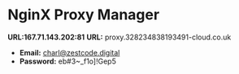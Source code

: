 # NginX Proxy Manager

**URL:167.71.143.202:81** 
**URL:** proxy.328234838193491-cloud.co.uk
- **Email:** charl@zestcode.digital
- **Password:** eb#3~_f1o]!Gep5